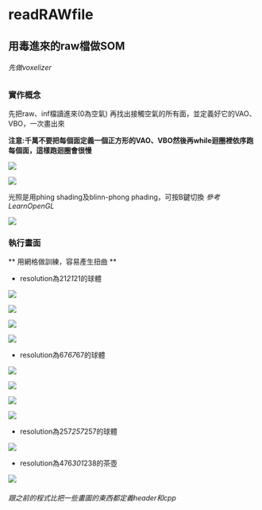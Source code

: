 # readRAWfile
## 用毒進來的raw檔做SOM

###### 先做voxelizer ######

### 實作概念
先把raw、inf檔讀進來(0為空氣)
再找出接觸空氣的所有面，並定義好它的VAO、VBO，一次畫出來

**注意:千萬不要把每個面定義一個正方形的VAO、VBO然後再while迴圈裡依序跑每個面，這樣跑迴圈會很慢**

![](./image/code0.png)

![](./image/code1.png)

光照是用phing shading及blinn-phong phading，可按B鍵切換
*參考LearnOpenGL*

![](./image/code2.png)

### 執行畫面
** 用網格做訓練，容易產生扭曲 **

- resolution為21*21*21的球體

![](./image/ball21.png)

![](./image/ball21_1.png)

![](./image/ball21_2.png)

![](./image/ball21_3.png)


- resolution為67*67*67的球體

![](./image/ball67.png)

![](./image/ball67_1.png)

![](./image/ball67_2.png)

![](./image/ball67_3.png)


- resolution為257*257*257的球體

![](./image/ball257.png)

- resolution為476*301*238的茶壺

![](./image/tea.png)


###### 跟之前的程式比把一些畫圖的東西都定義header和cpp ######